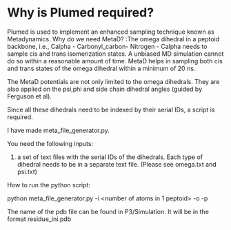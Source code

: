 # Why is Plumed required? 

Plumed is used to implement an enhanced sampling technique known as Metadynamics. Why do we need MetaD? :The omega dihedral in a peptoid backbone, i.e.,
Calpha - Carbonyl_carbon- Nitrogen - Calpha needs to sample cis and trans isomerization states. A unbiased MD simulation cannot do so
within a reasonable amount of time. MetaD helps in sampling both cis and trans states of the omega dihedral within a minimum of 20 ns.

The MetaD potentials are not only limited to the omega dihedrals. They are also applied on the psi,phi and side chain dihedral angles (guided by Ferguson et al).

Since all these dihedrals need to be indexed by their serial IDs, a script is required. 

I have made meta_file_generator.py.

You need the following inputs:

1. a set of text files with the serial IDs of the dihedrals. Each type of dihedral needs to be in a separate text file. (Please see omega.txt and psi.txt)

How to run the python script:

python meta_file_generator.py -i <number of atoms in 1 peptoid> -o <number of peptoids> -p <name of sample pdb>
  
The name of the pdb file can be found in P3/Simulation. It will be in the format residue_ini.pdb
  
  

